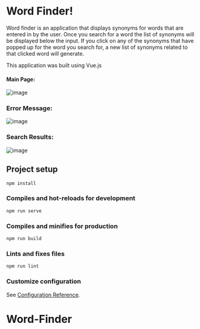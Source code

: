 # Word Finder!

Word finder is an application that displays synonyms for words that are entered in by the user. Once you search for a word the list of synonyms will be displayed below the input. If you click on any of the synonyms that have popped up for the word you search for, a new list of synonyms related to that clicked word will generate.

This application was built using Vue.js


#### Main Page:
![image](https://user-images.githubusercontent.com/47184994/68326552-e671ee80-0088-11ea-8724-960a39d3b4cb.png)

### Error Message:
![image](https://user-images.githubusercontent.com/47184994/68326631-0acdcb00-0089-11ea-9aaf-12f3234774d7.png)

### Search Results:
![image](https://user-images.githubusercontent.com/47184994/68326665-1ae5aa80-0089-11ea-8a1d-f44923344d70.png)


## Project setup
```
npm install
```

### Compiles and hot-reloads for development
```
npm run serve
```

### Compiles and minifies for production
```
npm run build
```

### Lints and fixes files
```
npm run lint
```

### Customize configuration
See [Configuration Reference](https://cli.vuejs.org/config/).
# Word-Finder
